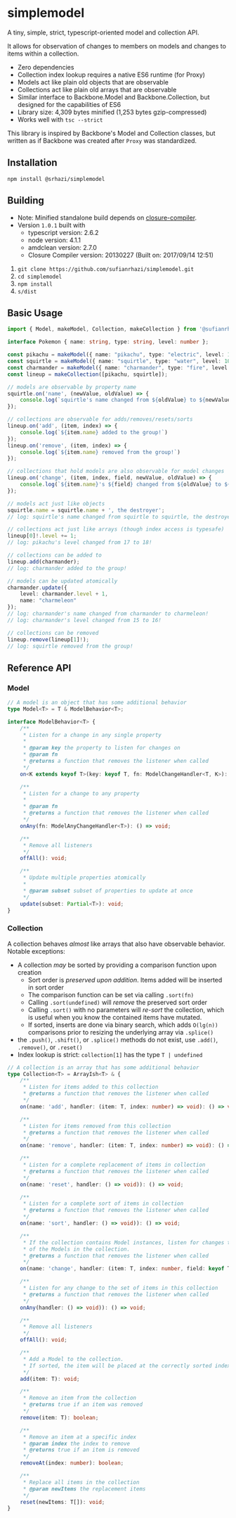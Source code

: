 # simplemodel

A tiny, simple, strict, typescript-oriented model and collection API.

It allows for observation of changes to members on models and changes to items within a collection.

* Zero dependencies
* Collection index lookup requires a native ES6 runtime (for Proxy)
* Models act like plain old objects that are observable
* Collections act like plain old arrays that are observable
* Similar interface to Backbone.Model and Backbone.Collection, but designed for the capabilities of ES6
* Library size: 4,309 bytes minified (1,253 bytes gzip-compressed)
* Works well with `tsc --strict`

This library is inspired by Backbone's Model and Collection classes, but written as if Backbone was created after `Proxy` was standardized.


## Installation

`npm install @srhazi/simplemodel`


## Building

* Note: Minified standalone build depends on [closure-compiler](http://code.google.com/closure/compiler).
* Version `1.0.1` built with
  * typescript version: 2.6.2
  * node version: 4.1.1
  * amdclean version: 2.7.0
  * Closure Compiler version: 20130227 (Built on: 2017/09/14 12:51)

1. `git clone https://github.com/sufianrhazi/simplemodel.git`
2. `cd simplemodel`
3. `npm install`
4. `s/dist`


## Basic Usage

```typescript
import { Model, makeModel, Collection, makeCollection } from '@sufianrhazi/simplemodel';

interface Pokemon { name: string, type: string, level: number };

const pikachu = makeModel({ name: "pikachu", type: "electric", level: 17});
const squirtle = makeModel({ name: "squirtle", type: "water", level: 10});
const charmander = makeModel({ name: "charmander", type: "fire", level: 15});
const lineup = makeCollection([pikachu, squirtle]);

// models are observable by property name
squirtle.on('name', (newValue, oldValue) => {
    console.log(`squirtle's name changed from ${oldValue} to ${newValue}`);
});

// collections are observable for adds/removes/resets/sorts
lineup.on('add', (item, index) => {
    console.log(`${item.name} added to the group!`)
});
lineup.on('remove', (item, index) => {
    console.log(`${item.name} removed from the group!`)
});

// collections that hold models are also observable for model changes
lineup.on('change', (item, index, field, newValue, oldValue) => {
    console.log(`${item.name}'s ${field} changed from ${oldValue} to ${newValue}!`);
});

// models act just like objects
squirtle.name = squirtle.name + ', the destroyer';
// log: squirtle's name changed from squirtle to squirtle, the destroyer

// collections act just like arrays (though index access is typesafe)
lineup[0]!.level += 1;
// log: pikachu's level changed from 17 to 18!

// collections can be added to
lineup.add(charmander);
// log: charmander added to the group!

// models can be updated atomically
charmander.update({
    level: charmander.level + 1,
    name: "charmeleon"
});
// log: charmander's name changed from charmander to charmeleon!
// log: charmander's level changed from 15 to 16!

// collections can be removed
lineup.remove(lineup[1]!);
// log: squirtle removed from the group!
```

## Reference API

### Model

```typescript
// A model is an object that has some additional behavior 
type Model<T> = T & ModelBehavior<T>;

interface ModelBehavior<T> {
    /**
     * Listen for a change in any single property
     * 
     * @param key the property to listen for changes on
     * @param fn
     * @returns a function that removes the listener when called
     */
    on<K extends keyof T>(key: keyof T, fn: ModelChangeHandler<T, K>): () => void;

    /**
     * Listen for a change to any property
     * 
     * @param fn
     * @returns a function that removes the listener when called
     */
    onAny(fn: ModelAnyChangeHandler<T>): () => void;

    /**
     * Remove all listeners
     */
    offAll(): void;

    /**
     * Update multiple properties atomically
     * 
     * @param subset subset of properties to update at once
     */
    update(subset: Partial<T>): void;
}
```

### Collection

A collection behaves *almost* like arrays that also have observable behavior. Notable exceptions:

* A collection *may* be sorted by providing a comparison function upon creation
  * Sort order is *preserved upon addition*. Items added will be inserted in sort order
  * The comparison function can be set via calling `.sort(fn)`
  * Calling `.sort(undefined)` will *remove* the preserved sort order
  * Calling `.sort()` with no parameters will *re-sort* the collection, which is useful when you know the contained items have mutated.
  * If sorted, inserts are done via binary search, which adds `O(lg(n))` comparisons prior to resizing the underlying array via `.splice()`
* the `.push()`, `.shift()`, or `.splice()` methods do not exist, use `.add()`, `.remove()`, or `.reset()`
* Index lookup is strict: `collection[1]` has the type `T | undefined`

```typescript
// A collection is an array that has some additional behavior
type Collection<T> = ArrayIsh<T> & {
    /**
     * Listen for items added to this collection
     * @returns a function that removes the listener when called
     */
    on(name: 'add', handler: (item: T, index: number) => void): () => void;

    /**
     * Listen for items removed from this collection
     * @returns a function that removes the listener when called
     */
    on(name: 'remove', handler: (item: T, index: number) => void): () => void;

    /**
     * Listen for a complete replacement of items in collection
     * @returns a function that removes the listener when called
     */
    on(name: 'reset', handler: () => void)): () => void;

    /**
     * Listen for a complete sort of items in collection
     * @returns a function that removes the listener when called
     */
    on(name: 'sort', handler: () => void)): () => void;

    /**
     * If the collection contains Model instances, listen for changes to any
     * of the Models in the collection.
     * @returns a function that removes the listener when called
     */
    on(name: 'change', handler: (item: T, index: number, field: keyof T, curr: T[typeof field], prev: T[typeof field]) => void): () => void;

    /**
     * Listen for any change to the set of items in this collection
     * @returns a function that removes the listener when called
     */
    onAny(handler: () => void)): () => void;

    /**
     * Remove all listeners
     */
    offAll(): void;

    /**
     * Add a Model to the collection.
     * If sorted, the item will be placed at the correctly sorted index.
     */
    add(item: T): void;

    /**
     * Remove an item from the collection
     * @returns true if an item was removed
     */
    remove(item: T): boolean;

    /**
     * Remove an item at a specific index
     * @param index the index to remove
     * @returns true if an item is removed
     */
    removeAt(index: number): boolean;

    /**
     * Replace all items in the collection
     * @param newItems the replacement items
     */
    reset(newItems: T[]): void;
}
